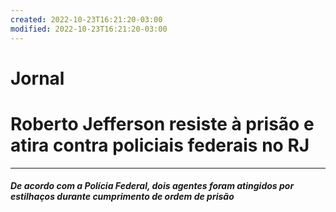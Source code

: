 ```yaml
---
created: 2022-10-23T16:21:20-03:00
modified: 2022-10-23T16:21:20-03:00
---
```


# Jornal

# **Roberto Jefferson resiste à prisão e atira contra policiais federais no RJ**
---
##### De acordo com a Polícia Federal, dois agentes foram atingidos por estilhaços durante cumprimento de ordem de prisão
